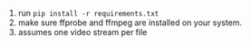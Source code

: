 1. run `pip install -r requirements.txt`
2. make sure ffprobe and ffmpeg are installed on your system.
3. assumes one video stream per file
